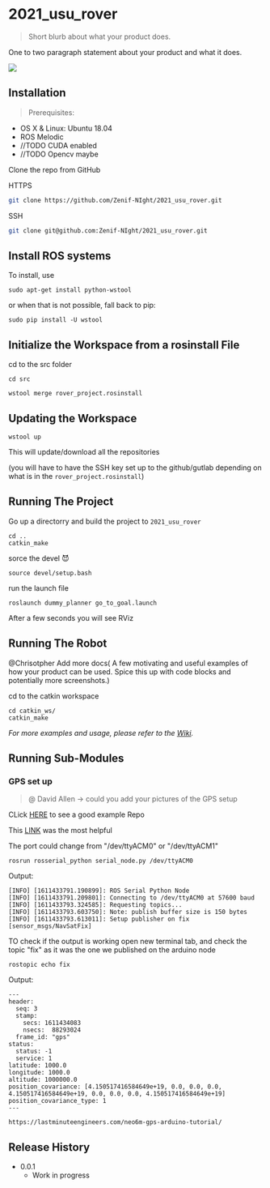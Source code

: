# 2021_usu_rover
> Short blurb about what your product does.

<!-- [![NPM Version][npm-image]][npm-url] -->
<!-- [![Build Status][travis-image]][travis-url] -->
<!-- [![Downloads Stats][npm-downloads]][npm-url] -->

One to two paragraph statement about your product and what it does.

![](header.png)

## Installation

>Prerequisites:  
* OS X & Linux: Ubuntu 18.04
* ROS Melodic
* //TODO CUDA enabled  
* //TODO Opencv maybe



Clone the repo from GitHub

HTTPS
```sh
git clone https://github.com/Zenif-NIght/2021_usu_rover.git
```

SSH
```sh
git clone git@github.com:Zenif-NIght/2021_usu_rover.git
```
## Install ROS systems

To install, use

	sudo apt-get install python-wstool	

or when that is not possible, fall back to pip:

	sudo pip install -U wstool	

<!-- ## Create a catkin Workspace with wstool
	mkdir 2021_usu_rover 	

    cd 2021_usu_rover  -->

## Initialize the Workspace from a rosinstall File
<!-- 
      wstool init src  
      -->


cd to the src folder

    cd src

<!-- add the ```rover_project.rosinstall``` file to add to the ``` 2021_usu_rover/src``` folder  -->


    wstool merge rover_project.rosinstall

## Updating the Workspace

    wstool up

This will update/download all the repositories 

(you will have to have the SSH key set up to the github/gutlab depending on what is in the ```rover_project.rosinstall```)


## Running The Project


Go up a directorry and build the project to ```2021_usu_rover```

    cd ..
    catkin_make

sorce the devel 😈

    source devel/setup.bash

run the launch file

    roslaunch dummy_planner go_to_goal.launch 

After a few seconds you will see RViz 


## Running The Robot

@Chrisotpher Add more docs( A few motivating and useful examples of how your product can be used. Spice this up with code blocks and potentially more screenshots.)

cd to the catkin workspace
```
cd catkin_ws/
catkin_make
```

_For more examples and usage, please refer to the [Wiki][wiki]._
## Running Sub-Modules 
### GPS set up 
>@ David Allen -> could you add your pictures of the GPS setup

CLick [HERE](https://github.com/Combinacijus/Samana-Autonomous-Robot/tree/d902287d01b96e2dc39b350da39b125db051c57d/Arduino) to see a good example Repo

This [LINK](https://github.com/Combinacijus/Samana-Autonomous-Robot/blob/d902287d01b96e2dc39b350da39b125db051c57d/Arduino/gps_odom_node/gps_odom_node.ino) was the most helpful 

The port could change from "/dev/ttyACM0" or "/dev/ttyACM1"
```
rosrun rosserial_python serial_node.py /dev/ttyACM0
```
Output:
```
[INFO] [1611433791.190899]: ROS Serial Python Node
[INFO] [1611433791.209801]: Connecting to /dev/ttyACM0 at 57600 baud
[INFO] [1611433793.324585]: Requesting topics...
[INFO] [1611433793.603750]: Note: publish buffer size is 150 bytes
[INFO] [1611433793.613011]: Setup publisher on fix [sensor_msgs/NavSatFix]

```

TO check if the output is working open  new terminal tab, and check the topic "fix" as it was the one we published on the arduino node
```
rostopic echo fix
```
Output:
```
---
header: 
  seq: 3
  stamp: 
    secs: 1611434083
    nsecs:  88293024
  frame_id: "gps"
status: 
  status: -1
  service: 1
latitude: 1000.0
longitude: 1000.0
altitude: 1000000.0
position_covariance: [4.150517416584649e+19, 0.0, 0.0, 0.0, 4.150517416584649e+19, 0.0, 0.0, 0.0, 4.150517416584649e+19]
position_covariance_type: 1
---

https://lastminuteengineers.com/neo6m-gps-arduino-tutorial/

```


<!-- ## Development setup

Describe how to install all development dependencies and how to run an automated test-suite of some kind. Potentially do this for multiple platforms. -->

<!-- ```sh
make install
npm test
``` -->

## Release History

<!-- * 0.2.1
    * CHANGE: Update docs (module code remains unchanged)
* 0.2.0
    * CHANGE: Remove `setDefaultXYZ()`
    * ADD: Add `init()`
* 0.1.1
    * FIX: Crash when calling `baz()` (Thanks @GenerousContributorName!)
* 0.1.0
    * The first proper release
    * CHANGE: Rename `foo()` to `bar()` -->
* 0.0.1
    * Work in progress

<!-- ## Meta

Your Name – [@YourTwitter](https://twitter.com/dbader_org) – YourEmail@example.com

Distributed under the XYZ license. See ``LICENSE`` for more information.

[https://github.com/yourname/github-link](https://github.com/dbader/)

## Contributing

1. Fork it (<https://github.com/yourname/yourproject/fork>)
2. Create your feature branch (`git checkout -b feature/fooBar`)
3. Commit your changes (`git commit -am 'Add some fooBar'`)
4. Push to the branch (`git push origin feature/fooBar`)
5. Create a new Pull Request -->

<!-- Markdown link & img dfn's -->
[npm-image]: https://img.shields.io/npm/v/datadog-metrics.svg?style=flat-square
[npm-url]: https://npmjs.org/package/datadog-metrics
[npm-downloads]: https://img.shields.io/npm/dm/datadog-metrics.svg?style=flat-square
[travis-image]: https://img.shields.io/travis/dbader/node-datadog-metrics/master.svg?style=flat-square
[travis-url]: https://travis-ci.org/dbader/node-datadog-metrics
[wiki]: https://github.com/yourname/yourproject/wiki
